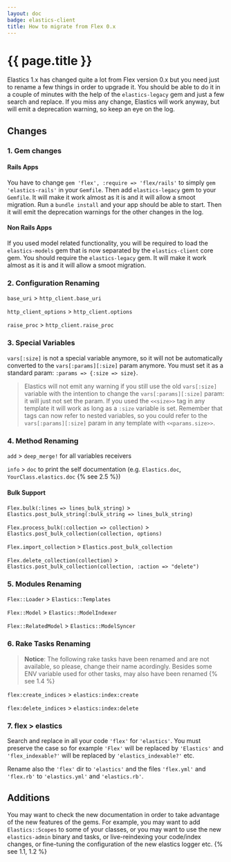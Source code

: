 ```yaml
---
layout: doc
badge: elastics-client
title: How to migrate from Flex 0.x
---
```


# {{ page.title }}

Elastics 1.x has changed quite a lot from Flex version 0.x but you need just to rename a few things in order to upgrade it. You should be able to do it in a couple of minutes with the help of the `elastics-legacy` gem and just a few search and replace.  If you miss any change, Elastics will work anyway, but will emit a deprecation warning, so keep an eye on the log.

## Changes

### 1. Gem changes

#### Rails Apps

You have to change `gem 'flex', :require => 'flex/rails'` to simply `gem 'elastics-rails'` in your `Gemfile`. Then add `elastics-legacy` gem to your `Gemfile`. It will make it work almost as it is and it will allow a smoot migration. Run a `bundle install` and your app should be able to start. Then it will emit the deprecation warnings for the other changes in the log.

#### Non Rails Apps

If you used model related functionality, you will be required to load the `elastics-models` gem that is now separated by the `elastics-client` core gem. You should require the `elastics-legacy` gem. It will make it work almost as it is and it will allow a smoot migration.

### 2. Configuration Renaming

`base_uri` > `http_client.base_uri`

`http_client_options` > `http_client.options`

`raise_proc` > `http_client.raise_proc`

### 3. Special Variables

`vars[:size]` is not a special variable anymore, so it will not be automatically converted to the `vars[:params][:size]` param anymore. You must set it as a standard param: `:params => {:size => size}`.

> Elastics will not emit any warning if you still use the old `vars[:size]` variable with the intention to change the `vars[:params][:size]` param: it will just not set the param. If you used the `<<size>>` tag in any template it will work as long as a `:size` variable is set. Remember that tags can now refer to nested variables, so you could refer to the `vars[:params][:size]` param in any template with `<<params.size>>`.

### 4. Method Renaming

`add` > `deep_merge!` for all variables receivers

`info` > `doc` to print the self documentation (e.g. `Elastics.doc`, `YourClass.elastics.doc` {% see 2.5 %})

#### Bulk Support

`Flex.bulk(:lines => lines_bulk_string)` > `Elastics.post_bulk_string(:bulk_string => lines_bulk_string)`

`Flex.process_bulk(:collection => collection)` > `Elastics.post_bulk_collection(collection, options)`

`Flex.import_collection` > `Elastics.post_bulk_collection`

`Flex.delete_collection(collection)` > `Elastics.post_bulk_collection(collection, :action => "delete")`

### 5. Modules Renaming

`Flex::Loader` > `Elastics::Templates`

`Flex::Model` > `Elastics::ModelIndexer`

`Flex::RelatedModel` > `Elastics::ModelSyncer`

### 6. Rake Tasks Renaming

> __Notice__: The following rake tasks have been renamed and are not available, so please, change their name acordingly. Besides some ENV variable used for other tasks, may also have been renamed {% see 1.4 %}

`flex:create_indices` > `elastics:index:create`

`flex:delete_indices` > `elastics:index:delete`

### 7. flex > elastics

Search and replace in all your code `'flex'` for `'elastics'`. You must preserve the case so  for example `'Flex'` will be replaced by `'Elastics'` and `'flex_indexable?'` will be replaced by `'elastics_indexable?'` etc.

Rename also the `'flex'` dir to `'elastics'` and the files `'flex.yml'` and `'flex.rb'` to `'elastics.yml'` and `'elastics.rb'`.

## Additions

You may want to check the new documentation in order to take advantage of the new features of the gems. For example, you may want to add `Elastics::Scopes` to some of your classes, or you may want to use the new `elastics-admin` binary and tasks, or live-reindexing your code/index changes, or fine-tuning the configuration of the new elastics logger etc. {% see 1.1, 1.2 %}
